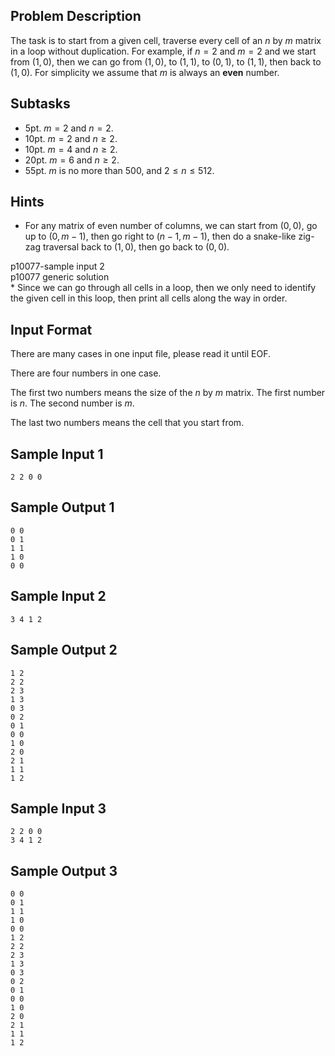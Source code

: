 ## Problem Description ##

The task is to start from a given cell, traverse every cell of an $n$ by $m$ matrix in a loop without duplication. For example, if $n = 2$ and $m = 2$ and we start from $(1, 0)$, then we can go from $(1, 0)$, to $(1, 1)$, to $(0, 1)$, to $(1, 1)$, then back to $(1, 0)$. For simplicity we assume that $m$ is always an **even** number.

## Subtasks ##

* 5pt. $m = 2$ and $n = 2$.
* 10pt. $m = 2$ and $n \geq 2$.
* 10pt. $m = 4$ and $n \geq 2$.
* 20pt. $m = 6$ and $n \geq 2$.
* 55pt. $m$ is no more than 500, and $2 \leq n \leq 512$.

## Hints ##

* For any matrix of even number of columns, we can start from $(0, 0)$, go up to $(0, m - 1)$, then go right to $(n - 1, m - 1)$, then do a snake-like zig-zag traversal back to $(1, 0)$, then go back to $(0, 0)$.  

<div class="pure-g">
	<div class="pure-u-1-2"><img class="pure-img-responsive" src="/images/problems/p10077-ex2.PNG" alt="" style="max-height: 512px;"><span class="caption" >p10077-sample input 2</span></div>
	<div class="pure-u-1-2"><img class="pure-img-responsive" src="/images/problems/p10077-desc.png" alt="" style="max-height: 512px;"><span class="caption" >p10077 generic solution</span></div>
</div>
* Since we can go through all cells in a loop, then we only need to identify the given cell in this loop, then print all cells along the way in order.

## Input Format ##
There are many cases in one input file, please read it until EOF.

There are four numbers in one case.

The first two numbers means the size of the $n$ by $m$ matrix. The first number is $n$. The second number is $m$.

The last two numbers means the cell that you start from.

## Sample Input 1 ##
```
2 2 0 0
```

## Sample Output 1 ##
```
0 0
0 1
1 1
1 0
0 0
```

## Sample Input 2 ##
```
3 4 1 2
```

## Sample Output 2 ##
```
1 2
2 2
2 3
1 3
0 3
0 2
0 1
0 0
1 0
2 0
2 1
1 1
1 2
```

## Sample Input 3 ##
```
2 2 0 0
3 4 1 2
```

## Sample Output 3 ##
```
0 0
0 1
1 1
1 0
0 0
1 2
2 2
2 3
1 3
0 3
0 2
0 1
0 0
1 0
2 0
2 1
1 1
1 2
```